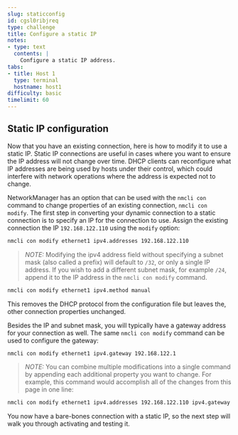 ```yaml
---
slug: staticconfig
id: cgsl0ribjreq
type: challenge
title: Configure a static IP
notes:
- type: text
  contents: |
    Configure a static IP address.
tabs:
- title: Host 1
  type: terminal
  hostname: host1
difficulty: basic
timelimit: 60
---
```

## Static IP configuration

Now that you have an existing connection, here is how to modify it to use a static IP. Static IP connections are useful in cases where you want to ensure the IP address will not change over time. DHCP clients can reconfigure what IP addresses are being used by hosts under their control, which could interfere with network operations where the address is expected not to change.

NetworkManager has an option that can be used with the `nmcli con` command
to change properties of an existing connection, `nmcli con modify`.
The first step in converting your dynamic connection to a static connection is to specify an IP for the connection to use. Assign the existing connection the IP `192.168.122.110` using the `modify` option:

```bash
nmcli con modify ethernet1 ipv4.addresses 192.168.122.110
```

>_NOTE:_ Modifying the ipv4 address field without specifying a subnet mask (also called a prefix) will default to `/32`, or only a single IP address. If you wish
to add a different subnet mask, for example `/24`, append it to the IP address in the `nmcli con modify` command.

```bash
nmcli con modify ethernet1 ipv4.method manual
```

This removes the DHCP protocol from the configuration file but leaves the, other connection properties unchanged.

Besides the IP and subnet mask, you will typically have a gateway address for your connection as well. The same `nmcli con modify` command can be used to configure the gateway:

```bash
nmcli con modify ethernet1 ipv4.gateway 192.168.122.1
```

>_NOTE:_ You can combine multiple modifications into a single command by appending each additional property you want to change. For example, this command would accomplish all of the changes from this page in one line:

```bash
nmcli con modify ethernet1 ipv4.addresses 192.168.122.110 ipv4.gateway 192.168.122.1 ipv4.method manual
```

You now have a bare-bones connection with a static IP, so the next step will walk you through activating and testing it.
